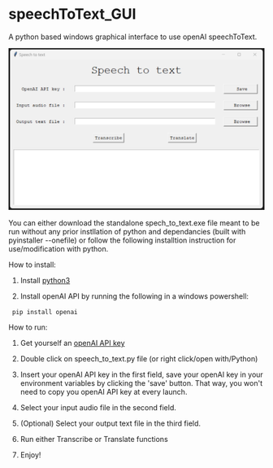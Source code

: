 # speechToText_GUI
A python based windows graphical interface to use openAI speechToText.

<img src="./image/gui_overview.png" width="800">

You can either download the standalone spech_to_text.exe file meant to be run without any prior instllation of python and dependancies (built with pyinstaller --onefile) or follow the following installtion instruction for use/modification with python. 

How to install: 

1) Install [python3](https://docs.python.org/fr/3/using/windows.html)
   
2) Install openAI API by running the following in a windows powershell:
```
 pip install openai
```


How to run: 
1) Get yourself an [openAI API key](https://help.openai.com/en/articles/4936850-where-do-i-find-my-secret-api-key)

2) Double click on speech_to_text.py file (or right click/open with/Python)

3) Insert your openAI API key in the first field, save your openAI key in your environment variables by clicking the 'save' button. That way, you won't need to copy you openAI API key at every launch. 

4) Select your input audio file in the second field. 

5) (Optional) Select your output text file in the third field. 

6) Run either Transcribe or Translate functions

7) Enjoy!

